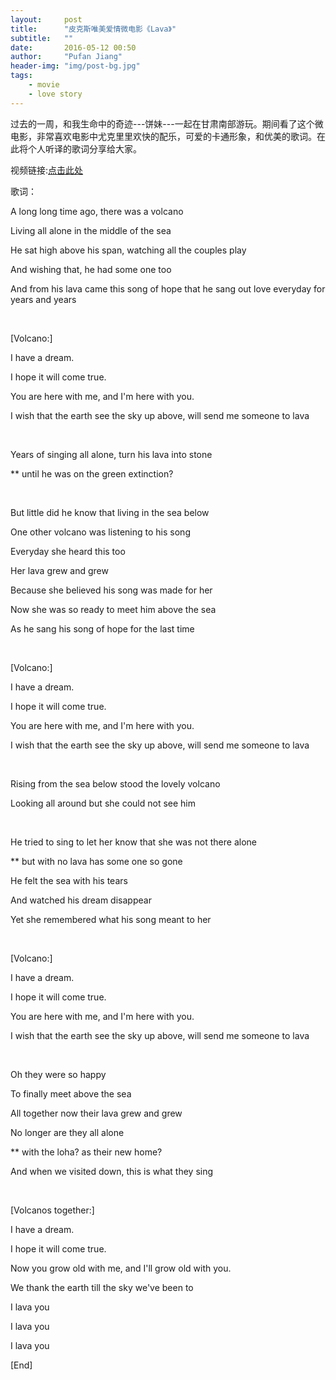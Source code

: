 ```yaml
---
layout:     post
title:      "皮克斯唯美爱情微电影《Lava》"
subtitle:   ""
date:       2016-05-12 00:50 
author:     "Pufan Jiang"
header-img: "img/post-bg.jpg"
tags:
    - movie
    - love story
---
```


过去的一周，和我生命中的奇迹---饼妹---一起在甘肃南部游玩。期间看了这个微电影，非常喜欢电影中尤克里里欢快的配乐，可爱的卡通形象，和优美的歌词。在此将个人听译的歌词分享给大家。

视频链接:[点击此处](https://mp.weixin.qq.com/s?__biz=MjM5MzAxNjEyMA==&mid=402981239&idx=2&sn=63dd7d2a1b52219f2b5b4166fbfd72cb&scene=1&srcid=0510bSxPN9RUDmhuacJAqxaP&key=b28b03434249256b733cdf85ce1d5d08397eabfd8bb1b7ff8c6adbe08c69e67f152ebf50229b1f73fa6d5326ac9aaeab&ascene=0&uin=MjE4NjE2NDIyNQ%3D%3D&devicetype=iMac+MacBookPro11%2C1+OSX+OSX+10.11.3+build(15D21)&version=11020201&pass_ticket=G6VwcFos76BfdpHPhXOePo%2BKHZJEaGQZbo6txWvPGfvM5msze%2Bsd4DJm2SgsCGFY)

歌词：

A long long time ago, there was a volcano

Living all alone in the middle of the sea

He sat high above his span, watching all the couples play

And wishing that, he had some one too

And from his lava came this song of hope that he sang out love everyday for years and years

<br>

[Volcano:]

I have a dream. 

I hope it will come true. 

You are here with me, and I'm here with you.

I wish that the earth see the sky up above, will send me someone to lava

<br>
 
Years of singing all alone, turn his lava into stone

** until he was on the green extinction?

<br>

But little did he know that living in the sea below

One other volcano was listening to his song

Everyday she heard this too

Her lava grew and grew

Because she believed his song was made for her

Now she was so ready to meet him above the sea

As he sang his song of hope for the last time

<br>
 
[Volcano:]

I have a dream. 

I hope it will come true. 

You are here with me, and I'm here with you.

I wish that the earth see the sky up above, will send me someone to lava

<br>

Rising from the sea below stood the lovely volcano

Looking all around but she could not see him

<br>

He tried to sing to let her know that she was not there alone

** but with no lava has some one so gone

He felt the sea with his tears

And watched his dream disappear

Yet she remembered what his song meant to her

<br>

[Volcano:]

I have a dream. 

I hope it will come true. 

You are here with me, and I'm here with you.

I wish that the earth see the sky up above, will send me someone to lava

<br>

Oh they were so happy

To finally meet above the sea

All together now their lava grew and grew

No longer are they all alone

** with the loha? as their new home? 

And when we visited down, this is what  they sing

<br>
  
[Volcanos together:]

I have a dream. 

I hope it will come true. 

Now you grow old with me, and I'll grow old with you.

We thank the earth till the sky we've been to

I lava you

I lava you

I lava you

[End]
